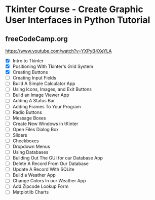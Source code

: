 # Tkinter Course - Create Graphic User Interfaces in Python Tutorial

## freeCodeCamp.org

https://www.youtube.com/watch?v=YXPyB4XeYLA  

- [x] Intro to Tkinter
- [x] Positioning With Tkinter's Grid System
- [x] Creating Buttons
- [ ] Creating Input Fields
- [ ] Build A Simple Calculator App
- [ ] Using Icons, Images, and Exit Buttons
- [ ] Build an Image Viewer App
- [ ] Adding A Status Bar
- [ ] Adding Frames To Your Program
- [ ] Radio Buttons
- [ ] Message Boxes
- [ ] Create New Windows in tKinter
- [ ] Open Files Dialog Box
- [ ] Sliders
- [ ] Checkboxes
- [ ] Dropdown Menus
- [ ] Using Databases
- [ ] Building Out The GUI for our Database App
- [ ] Delete A Record From Our Database
- [ ] Update A Record With SQLite
- [ ] Build a Weather App
- [ ] Change Colors In our Weather App
- [ ] Add Zipcode Lookup Form
- [ ] Matplotlib Charts
